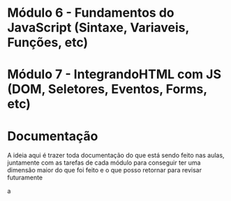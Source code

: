 # Módulo 6 - Fundamentos do JavaScript (Sintaxe, Variaveis, Funções, etc)
# Módulo 7 - IntegrandoHTML com JS (DOM, Seletores, Eventos, Forms, etc)

<h1> Documentação </h1>
<p> A ideia aqui é trazer toda documentação do que está sendo feito nas aulas, juntamente com as tarefas de cada módulo para conseguir ter uma dimensão maior do que foi feito e o que posso retornar para revisar futuramente </p> a
